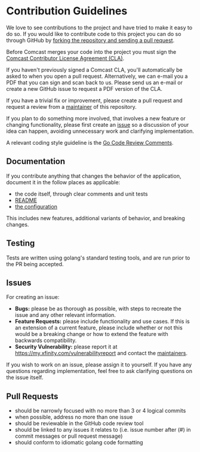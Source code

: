 Contribution Guidelines
=======================

We love to see contributions to the project and have tried to make it easy to 
do so. If you would like to contribute code to this project you can do so 
through GitHub by [forking the repository and sending a pull request](http://gun.io/blog/how-to-github-fork-branch-and-pull-request/).

Before Comcast merges your code into the project you must sign the 
[Comcast Contributor License Agreement (CLA)](https://gist.github.com/ComcastOSS/a7b8933dd8e368535378cda25c92d19a).

If you haven't previously signed a Comcast CLA, you'll automatically be asked 
to when you open a pull request. Alternatively, we can e-mail you a PDF that 
you can sign and scan back to us. Please send us an e-mail or create a new 
GitHub issue to request a PDF version of the CLA.

If you have a trivial fix or improvement, please create a pull request and 
request a review from a [maintainer](MAINTAINERS.md) of this repository.

If you plan to do something more involved, that involves a new feature or 
changing functionality, please first create an [issue](#issues) so a discussion of 
your idea can happen, avoiding unnecessary work and clarifying implementation.

A relevant coding style guideline is the [Go Code Review Comments](https://code.google.com/p/go-wiki/wiki/CodeReviewComments).

Documentation
-------------

If you contribute anything that changes the behavior of the application, 
document it in the follow places as applicable:
* the code itself, through clear comments and unit tests
* [README](README.md)
* [the configuration](authbaton.yaml)

This includes new features, additional variants of behavior, and breaking 
changes.

Testing
-------

Tests are written using golang's standard testing tools, and are run prior to 
the PR being accepted.

Issues
------

For creating an issue:
* **Bugs:** please be as thorough as possible, with steps to recreate the issue 
  and any other relevant information.
* **Feature Requests:** please include functionality and use cases.  If this is 
  an extension of a current feature, please include whether or not this would 
  be a breaking change or how to extend the feature with backwards 
  compatibility.
* **Security Vulnerability:** please report it at 
  https://my.xfinity.com/vulnerabilityreport and contact the [maintainers](MAINTAINERS.md).

If you wish to work on an issue, please assign it to yourself.  If you have any
questions regarding implementation, feel free to ask clarifying questions on 
the issue itself.

Pull Requests
-------------

* should be narrowly focused with no more than 3 or 4 logical commits
* when possible, address no more than one issue
* should be reviewable in the GitHub code review tool
* should be linked to any issues it relates to (i.e. issue number after (#) in commit messages or pull request message)
* should conform to idiomatic golang code formatting
